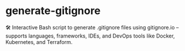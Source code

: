 # generate-gitignore
🛠️ Interactive Bash script to generate .gitignore files using gitignore.io – supports languages, frameworks, IDEs, and DevOps tools like Docker, Kubernetes, and Terraform.
